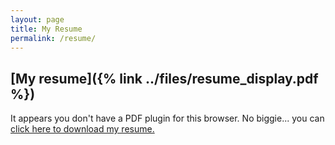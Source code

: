 ```yaml
---
layout: page
title: My Resume
permalink: /resume/
---
```


## [My resume]({% link ../files/resume_display.pdf %})

<object data="../files/resume_display.pdf" type="application/pdf" width="100%" height="500px">
    <p>It appears you don't have a PDF plugin for this browser.
    No biggie... you can <a href="../files/resume_display.pdf">click here to
    download my resume.</a></p>
</object>